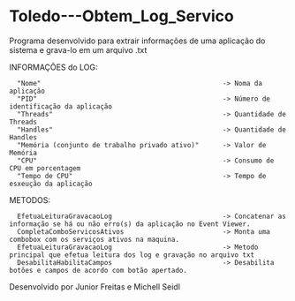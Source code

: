 # Toledo---Obtem_Log_Servico
Programa desenvolvido para extrair informações de uma aplicação do sistema e grava-lo em um arquivo .txt
                         
          
INFORMAÇÕES do LOG:

      "Nome"                                              -> Noma da aplicação
      "PID"                                               -> Número de identificação da aplicação 
      "Threads"                                           -> Quantidade de Threads
      "Handles"                                           -> Quantidade de Handles
      "Memória (conjunto de trabalho privado ativo)"      -> Valor de Memória  
      "CPU"                                               -> Consumo de CPU em porcentagem
      "Tempo de CPU"                                      -> Tempo de esxeução da aplicação

METODOS:

      EfetuaLeituraGravacaoLog                            -> Concatenar as informação se há ou não erro(s) da aplicação no Event Viewer.
      CompletaComboServicosAtivos                         -> Monta uma combobox com os serviços ativos na maquina.
      EfetuaLeituraGravacaoLog                            -> Metodo principal que efetua leitura dos log e gravação no arquivo txt
      DesabilitaHabilitaCampos                            -> Desabilita botões e campos de acordo com botão apertado.

  
  
  
  Desenvolvido por Junior Freitas e Michell Seidl
